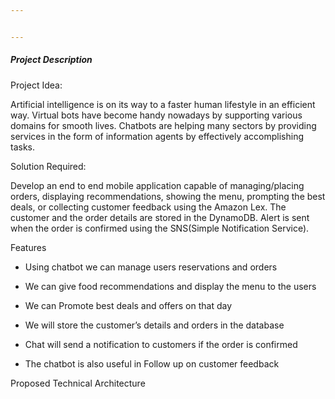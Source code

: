 ```yaml
---


---
```


<h5 id="project-description">Project Description</h5>
<p>Project Idea:</p>
<p>Artificial intelligence is on its way to a faster human lifestyle in an efficient way. Virtual bots have become handy nowadays by supporting various domains for smooth lives. Chatbots are helping many sectors by providing services in the form of information agents by effectively accomplishing tasks.</p>
<p>Solution Required:</p>
<p>Develop an end to end mobile application capable of managing/placing orders, displaying recommendations, showing the menu, prompting the best deals, or collecting customer feedback using the Amazon Lex. The customer and the order details are stored in the DynamoDB. Alert is sent when the order is confirmed using the SNS(Simple Notification Service).</p>
<p>Features</p>
<ul>
<li>
<p>Using chatbot we can manage users reservations and orders</p>
</li>
<li>
<p>We can give food recommendations and display the menu to the users</p>
</li>
<li>
<p>We can Promote best deals and offers on that day</p>
</li>
<li>
<p>We will store the customer’s details and orders in the database</p>
</li>
<li>
<p>Chat will send a notification to customers if the order is confirmed</p>
</li>
<li>
<p>The chatbot is also useful in Follow up on customer feedback</p>
</li>
</ul>
<p>Proposed Technical Architecture</p>
<p><img src="https://lh5.googleusercontent.com/YWTZdY5Vm5J87O_Z63MAQG0IBaGZaBUpNaZzqK0x5seXC1otZiugr9pX-cNdteA9aZkZ2Qg4ozcFe-6SrC8GFDldnW5d58irWaW87fcxVSbAYKf36T9k982W0gWDi_6f58M9lXI" alt=""></p>

